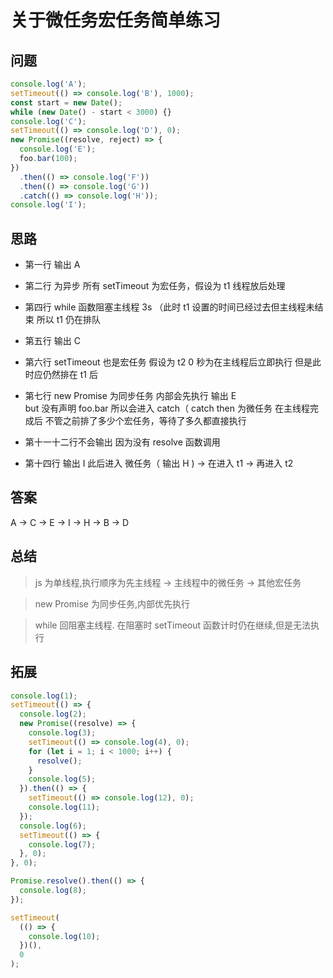 # 关于微任务宏任务简单练习

## 问题

```js
console.log('A');
setTimeout(() => console.log('B'), 1000);
const start = new Date();
while (new Date() - start < 3000) {}
console.log('C');
setTimeout(() => console.log('D'), 0);
new Promise((resolve, reject) => {
  console.log('E');
  foo.bar(100);
})
  .then(() => console.log('F'))
  .then(() => console.log('G'))
  .catch(() => console.log('H'));
console.log('I');
```

<!-- ![问题](./images/20200915_1.jpeg) -->

## 思路

- 第一行 输出 A

- 第二行 为异步 所有 setTimeout 为宏任务，假设为 t1 线程放后处理

- 第四行 while 函数阻塞主线程 3s （此时 t1 设置的时间已经过去但主线程未结束 所以 t1 仍在排队

- 第五行 输出 C

- 第六行 setTimeout 也是宏任务 假设为 t2 0 秒为在主线程后立即执行 但是此时应仍然排在 t1 后

- 第七行 new Promise 为同步任务 内部会先执行 输出 E <br/>
  but 没有声明 foo.bar 所以会进入 catch（ catch then 为微任务 在主线程完成后 不管之前排了多少个宏任务，等待了多久都直接执行

- 第十一十二行不会输出 因为没有 resolve 函数调用

- 第十四行 输出 I 此后进入 微任务（ 输出 H ) -> 在进入 t1 -> 再进入 t2

## 答案

A -> C -> E -> I -> H -> B -> D

## 总结

> js 为单线程,执行顺序为先主线程 -> 主线程中的微任务 -> 其他宏任务

> new Promise 为同步任务,内部优先执行

> while 回阻塞主线程. 在阻塞时 setTimeout 函数计时仍在继续,但是无法执行

## 拓展

```js
console.log(1);
setTimeout(() => {
  console.log(2);
  new Promise((resolve) => {
    console.log(3);
    setTimeout(() => console.log(4), 0); 
    for (let i = 1; i < 1000; i++) {
      resolve();
    }
    console.log(5);
  }).then(() => {
    setTimeout(() => console.log(12), 0); 
    console.log(11);
  });
  console.log(6);
  setTimeout(() => {
    console.log(7); 
  }, 0);
}, 0);

Promise.resolve().then(() => {
  console.log(8);
});

setTimeout(
  (() => {
    console.log(10);
  })(),
  0
);
```
